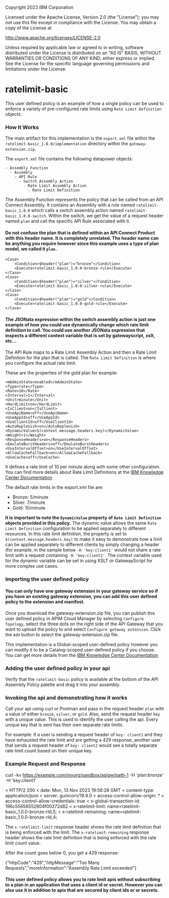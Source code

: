 Copyright 2023 IBM Corporation

Licensed under the Apache License, Version 2.0 (the "License");
you may not use this file except in compliance with the License.
You may obtain a copy of the License at

http://www.apache.org/licenses/LICENSE-2.0

Unless required by applicable law or agreed to in writing, software
distributed under the License is distributed on an "AS IS" BASIS,
WITHOUT WARRANTIES OR CONDITIONS OF ANY KIND, either express or implied.
See the License for the specific language governing permissions and
limitations under the License.

# ratelimit-basic

This user defined policy is an example of how a single policy can be used to enforce a variety of pre-configured rate limits using `Rate Limit Definition` objects.

### How It Works

The main artifact for this implementation is the `export.xml` file within the `ratelimit-basic_1.0.0/implementation` directory within the `gateway-extension.zip`.

The `export.xml` file contains the following datapower objects:
```
- Assembly Function
  - Assembly
    - API Rule
      - Switch Assembly Action
        - Rate Limit Assembly Action
          - Rate Limit Definition
```
The Assembly Function represents the policy that can be called from an API Connect Assembly. It contains an Assembly with a rule named `ratelimit-basic_1.0.0` which calls a switch assembly action named `ratelimit-basic_1.0.0-switch`. Within the switch, we get the value of a request header named `plan` and call the specific API Rule associated with it. 

#### Do not confuse the plan that is defined within an API Connect Product with this header name. It is completely unrelated. The header name can be anything you require however since this example uses a type of plan model, we called it `plan`.

```
<Case>
    <Condition>$header("plan")="bronze"</Condition>
    <Execute>ratelimit-basic_1.0.0-bronze-rule</Execute>
</Case>
<Case>
    <Condition>$header("plan")="silver"</Condition>
    <Execute>ratelimit-basic_1.0.0-silver-rule</Execute>
</Case>
<Case>
    <Condition>$header("plan")="gold"</Condition>
    <Execute>ratelimit-basic_1.0.0-gold-rule</Execute>
</Case>
```

#### The JSONata expression within the switch assembly action is just one example of how you could use dynamically change which rate limit definition to call. You could use another JSONata expression that inspects a different context variable that is set by gatewayscript, xslt, etc...

The API Rule maps to a Rate Limit Assembly Action and then a Rate Limit Definition for the plan that is called. The `Rate Limit Definition` is where you configure the actual rate limit.

These are the properties of the gold plan for example:
```
<mAdminState>enabled</mAdminState>
<Type>rate</Type>
<Rate>10</Rate>
<Interval>1</Interval>
<Unit>minute</Unit>
<HardLimit>on</HardLimit>
<IsClient>on</IsClient>
<UseApiName>off</UseApiName>
<UseAppId>off</UseAppId>
<UseClientId>off</UseClientId>
<AutoReplenish>on</AutoReplenish>
<DynamicValue>$(context.message.headers.key)</DynamicValue>
<Weight>1</Weight>
<ResponseHeaders>on</ResponseHeaders>
<EmulateBurstHeaders>off</EmulateBurstHeaders>
<UseIntervalOffset>on</UseIntervalOffset>
<AllowCacheFallback>on</AllowCacheFallback>
<UseCache>off</UseCache>
```
It defines a rate limit of 10 per minute along with some other configuration. You can find more details about Rate Limit Definitions at the [IBM Knowledge Center Documentation](https://www.ibm.com/docs/en/datapower-gateway/10.5.x?topic=gateway-rate-limit-definitions)

The default rate limits in the export.xml file are:

- Bronze: 5/minute
- Silver: 7/minute
- Gold: 10/minute

**It is important to note the `DynamicValue` property of `Rate Limit Definition` objects provided in this policy.** The dynamic value allows the same `Rate Limit Definition` configuration to be applied separately to different resources. In this rate limit definition, the property is set to `$(context.message.headers.key)` to make it easy to demonstrate how a limit can be applied separately to different clients by simply changing a header (for example, in the sample below `-H 'key:client1'` would not share a rate limit with a request containing `-H 'key:client2'`. The context variable used for the dynamic variable can be set in using XSLT or GatewayScript for more complex use cases.

### Importing the user defined policy

#### You can only have one gateway extension in your gateway service so if you have an existing gateway extension, you can add this user defined policy to the extension and manifest.

Once you download the gateway-extension.zip file, you can publish this user defined policy in APIM Cloud Manager by selecting `Configure Topology`, select the three dots on the right side of the API Gateway that you want to upload the policy to and select `Configure gateway extension`. Click the `Add` button to select the gateway-extension.zip file.

This implementation is a Global-scoped user-defined policy however you can modify it to be a Catalog-scoped user-defined policy if you choose. You can get more details from the [IBM Knowledge Center Documentation](https://www.ibm.com/docs/en/api-connect/10.0.x?topic=policies-authoring-datapower-api-gateway)

### Adding the user defined policy in your api

Verify that the `ratelimit-basic` policy is available at the bottom of the API Assembly Policy palette and drag it into your assembly.

### Invoking the api and demonstrating how it works

Call your api using curl or Postman and pass in the request header `plan` with a value of either `bronze`, `silver`, or `gold`. Also, send the request header `key` with a unique value. This is used to identify the user calling the api. Every unique key that is sent has their own separate rate limits. 

For example: if a user is sending a request header of `key: client1` and they have exhausted the rate limit and are getting a 429 response, another user that sends a request header of `key: client2` would see a totally separate rate limit count based on their unique key.

### Example Request and Response
curl -kv https://example.com/myorg/sandbox/apigw/path-1 -H 'plan:bronze' -H 'key:client1'


< HTTP/2 200
< date: Mon, 13 Nov 2023 19:56:28 GMT
< content-type: application/json
< server: gunicorn/19.9.0
< access-control-allow-origin: *
< access-control-allow-credentials: true
< x-global-transaction-id: 196c55656552804f00272d82
< x-ratelimit-limit: name=ratelimit-basic_1.0.0-bronze-rld,5;
< x-ratelimit-remaining: name=ratelimit-basic_1.0.0-bronze-rld,4;

The `x-ratelimit-limit` response header shows the rate limit definition that is being enforced with the limit.
The `x-ratelimit-remaining` response header shows the rate limit definition that is being enforced with the rate limit count value.

After the count goes below 0, you get a 429 response:

{"httpCode":"429","httpMessage":"Too Many Requests","moreInformation":"Assembly Rate Limit exceeded"}

#### This user defined policy allows you to rate limit apis without subscribing to a plan in an application that uses a client id or secret. However you can also use it in addition to apis that are secured by client ids or or secrets.
